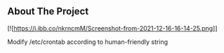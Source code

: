 <!-- ABOUT THE PROJECT -->
## About The Project

[![https://i.ibb.co/nkrncmM/Screenshot-from-2021-12-16-16-14-25.png]]

Modify /etc/crontab according to human-friendly string
